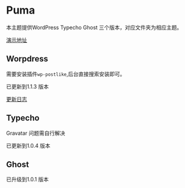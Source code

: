 # Puma

本主题提供WordPress Typecho Ghost 三个版本，对应文件夹为相应主题。

[演示地址](http://bigfa.github.io/Puma)

## Worpdress

需要安装插件`wp-postlike`,后台直接搜索安装即可。

已更新到1.1.3 版本

[更新日志](https://github.com/bigfa/Puma/blob/master/Puma-Wordpress/README.md)

## Typecho

Gravatar 问题需自行解决

已更新到1.0.4 版本

## Ghost

已升级到1.0.1 版本